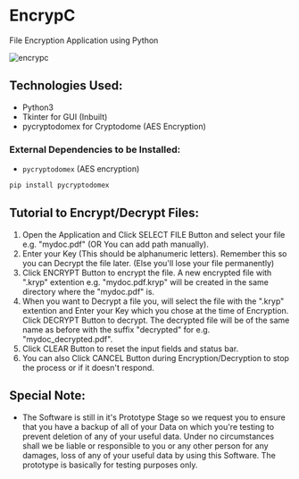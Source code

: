 # EncrypC
File Encryption Application using Python

![encrypc](https://user-images.githubusercontent.com/72680045/99971140-cbbd0580-2dc2-11eb-97ec-e507a9bcbca2.PNG)

## Technologies Used:
* Python3
* Tkinter for GUI (Inbuilt)
* pycryptodomex for Cryptodome (AES Encryption)

### External Dependencies to be Installed:
* `pycryptodomex` (AES encryption)
```sh
pip install pycryptodomex
```

## Tutorial to Encrypt/Decrypt Files:
1. Open the Application and Click SELECT FILE Button and select your file e.g. "mydoc.pdf" (OR You can add path manually).
2. Enter your Key (This should be alphanumeric letters). Remember this so you can Decrypt the file later. (Else you'll lose your file permanently)
3. Click ENCRYPT Button to encrypt the file. A new encrypted file with ".kryp" extention e.g. "mydoc.pdf.kryp" will be created in the same directory where the "mydoc.pdf" is.
4. When you want to Decrypt a file you, will select the file with the ".kryp" extention and Enter your Key which you chose at the time of Encryption. Click DECRYPT Button to decrypt. The decrypted file will be of the same name as before with the suffix "decrypted" for e.g. "mydoc_decrypted.pdf".
5. Click CLEAR Button to reset the input fields and status bar.
6. You can also Click CANCEL Button during Encryption/Decryption to stop the process or if it doesn't respond.

## Special Note:
-	The Software is still in it's Prototype Stage so we request you to ensure that you have a backup of all of your Data on which you're testing to prevent deletion of any of your useful data. Under no circumstances shall we be liable or responsible to you or any other person for any damages, loss of any of your useful data by using this Software. The prototype is basically for testing purposes only.